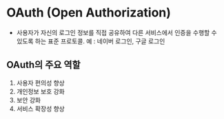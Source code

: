 # OAuth (Open Authorization)
- 사용자가 자신의 로그인 정보를 직접 공유하여 다른 서비스에서 인증을 수행할 수 있도록 하는 표준 프로토콜. 예 : 네이버 로그인, 구글 로그인

## OAuth의 주요 역할
1. 사용자 편의성 향상
2. 개인정보 보호 강화
3. 보안 강화
4. 서비스 확장성 향상
